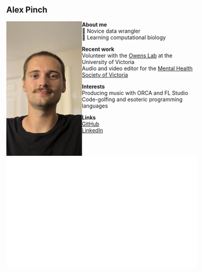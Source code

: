 ## Alex Pinch  
<img align="left" src="https://raw.githubusercontent.com/alexpinch/alexpinch.github.io/gh-pages/images/me_2.png" width=200/>  
<img align="left" src="https://raw.githubusercontent.com/alexpinch/github-stats-transparent/output/generated/languages.svg"/>  
   
**About me**  
🤠 Novice data wrangler                                        
🌿 Learning computational biology   
  
**Recent work**  
Volunteer with the [Owens Lab](https://owensgl.github.io/) at the University of Victoria  
Audio and video editor for the [Mental Health Society of Victoria](https://www.mhsvictoria.org/)  
  
**Interests**    
Producing music with ORCA and FL Studio  
Code-golfing and esoteric programming languages  
  
**Links**  
[GitHub](https://github.com/alexpinch)  
[LinkedIn](https://www.linkedin.com/in/alexpinch/)  
